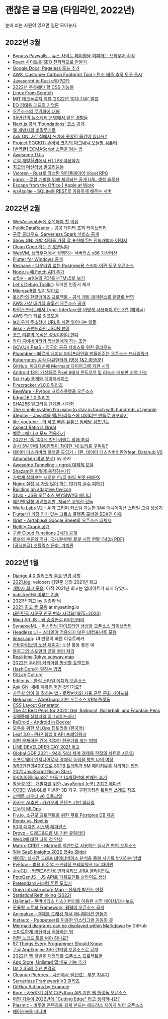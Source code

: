 # 괜찮은 글 모음 (타임라인, 2022년)

눈에 띄는 자원이 있으면 일단 모아놓자.

## 2022년 3월

* [Bypass Paywalls - 뉴스 사이트 페이월을 회피하는 브라우저 확장](https://news.hada.io/topic?id=6092)
* [React 사이트를 SEO 친화적으로 만들기](https://news.hada.io/topic?id=6081)
* [Google Docs, Pageless 모드 추가](https://news.hada.io/topic?id=6087)
* [AWS, Customer Carbon Footprint Tool – 탄소 배출 추적 도구 출시](https://news.hada.io/topic?id=6091)
* [Javascript to Rust e북(PDF)](https://news.hada.io/topic?id=6068)
* [2022년 주목해야 할 CSS 기능들](https://news.hada.io/topic?id=6076)
* [Linux From Scratch](https://news.hada.io/topic?id=6065)
* [MIT 테크놀로지 리뷰 ‘2022년 10대 기술’ 발표](https://news.hada.io/topic?id=6070)
* [EO 김태용 대표의 기업론](https://news.hada.io/topic?id=6078)
* [오픈소스의 무기화에 대해](https://news.hada.io/topic?id=6198)
* [35년간의 뉴스레터 운영에서 얻은 경험들](https://news.hada.io/topic?id=6201)
* [Next.js 공식 'Foundations' 코스 공개](https://news.hada.io/topic?id=6197)
* [웹 개발자의 비밀무기들](https://news.hada.io/topic?id=6199)
* [Ask GN: 사무실에서 쓰기에 좋았던 물건이 있나요?](https://news.hada.io/topic?id=6196)
* [Project POCKIT: 손바닥 크기의 마그네틱 모듈형 컴퓨터](https://news.hada.io/topic?id=6189)
* [[번역글] ECMAScript 스펙을 읽는 법](https://news.hada.io/topic?id=6188)
* [Awesome TUIs](https://github.com/rothgar/awesome-tuis)
* [로컬 개발환경에서 HTTPS 이용하기](https://news.hada.io/topic?id=6144)
* [최고의 머신러닝 알고리듬들](https://news.hada.io/topic?id=6156)
* [Veloren - Rust로 작성된 멀티플레이어 Voxel RPG](https://news.hada.io/topic?id=6157)
* [ngrok - 로컬 개발을 위해 제공되는 공개 URL 생성 솔루션](https://news.hada.io/topic?id=6151)
* [Escape from the Office | Apple at Work](https://news.hada.io/topic?id=6140)
* [ws4sqlite - SQLite를 REST로 이용하게 해주는 서버](https://news.hada.io/topic?id=6146)

## 2022년 2월

* [WebAssembly에 주목해야 할 이유](https://news.hada.io/topic?id=5914)
* [PublicDataReader - 공공 데이터 조회 라이브러리](https://news.hada.io/topic?id=5913)
* [구글 클라우드, Serverless Spark 서비스 공개](https://news.hada.io/topic?id=5910)
* [Show GN: 개발 실력을 가장 잘 표현해주는 진짜개발자 이력서](https://news.hada.io/topic?id=5904)
* [Clean Code 라는 건 없습니다](https://news.hada.io/topic?id=5881)
* [WebVM, 브라우저에서 실행하는 서버리스 x86 가상머신](https://news.hada.io/topic?id=5893)
* [Flutter for Windows 공개](https://news.hada.io/topic?id=5901)
* [Reshape - 다운타임 없는 Postgres용 스키마 이관 도구 오픈소스](https://news.hada.io/topic?id=5892)
* [Node.js 에 Fetch API 추가](https://news.hada.io/topic?id=5872)
* [ar5iv - arXiv의 PDf를 HTML5로 보기](https://news.hada.io/topic?id=5874)
* [Let's Debug Toolkit](https://tools.letsdebug.net/cert-search): 도메인 인증서 체크
* [Microsoft를 잊지 말아요](https://news.hada.io/topic?id=5977)
* [토리맘의 한글라이즈 프로젝트 - 공식 개발 레퍼런스를 한글로 번역](https://news.hada.io/topic?id=5970)
* [AWS 가상 대기실 솔루션 오픈소스 공개](https://news.hada.io/topic?id=5971)
* [타입스크립트에서 Type, Interface를 어떻게 사용해야 하는가? [해외글]](https://news.hada.io/topic?id=5974)
* [AWS 학습 자료 링크모음](https://news.hada.io/topic?id=5952)
* [브라우저 주소창에 URL을 치면 일어나는 일들](https://news.hada.io/topic?id=5925)
* [jless - 커맨드라인 JSON 뷰어](https://news.hada.io/topic?id=5960)
* [코드 리뷰의 목적은 성장이어야 한다](https://news.hada.io/topic?id=5919)
* [와이 콤비네이터가 학생들에게 하는 조언](https://news.hada.io/topic?id=5941)
* [GOV.UK PaaS - 영국의 공공 서비스를 위한 클라우드](https://news.hada.io/topic?id=5944)
* [Ploomber - 빠르게 데이터 파이프라인을 만들어주는 오픈소스 프레임워크](https://news.hada.io/topic?id=5932)
* [Kubernetes 공식 다큐멘터리 [영상 1&2,총55분]](https://news.hada.io/topic?id=5983)
* [GitHub, 마크다운에 Mermaid 다이어그램 지원 시작](https://news.hada.io/topic?id=5982)
* [Android 13의 가상화로 Pixel 6에서 윈도우11 및 리눅스 배포판 실행 가능](https://news.hada.io/topic?id=5978)
* [Sci-Hub 통계와 데이터베이스](https://news.hada.io/topic?id=5976)
* [Firecracker v1.0.0 릴리즈](https://news.hada.io/topic?id=5967)
* [BeeWare - Python 크로스플랫폼 오픈소스](https://news.hada.io/topic?id=5955)
* [EdgeDB 1.0 릴리즈](https://news.hada.io/topic?id=5961)
* [SHA256 알고리듬 단계별 시각화](https://sha256algorithm.com/)
* [The simple system I’m using to stay in touch with hundreds of people](https://jakobgreenfeld.com/stay-in-touch)
* [jDeploy - Java앱을 맥/윈/리눅스에 네이티브 번들로 배포하기](https://news.hada.io/topic?id=5986)
* [lite-youtube - 더 작고 빠른 유튜브 임베딩 컴포넌트](https://news.hada.io/topic?id=5988)
* [Aspect Ratio is Great](https://css-irl.info/aspect-ratio-is-great/)
* [벨로그에 다크 모드 적용하기](https://velog.io/@velopert/velog-dark-mode)
* [2022년 1월 100% 할인 이벤트 장애 부검](https://tech.inflab.com/202201-event-postmortem/)
* [출시 3일 만에 180만명이 참여한 '내 트리를 꾸며줘!'](https://publy.co/content/6687)
* [데이터 디스커버리 플랫폼 도입기 - 1편. 데이터 디스커버리란?(feat. Datahub VS Amundsen 비교 분석)](https://tech.socarcorp.kr/data/2022/02/25/data-discovery-platform-01.html) by 쏘카
* [Awesome Tunneling - ngrok 대체제 모음](https://news.hada.io/topic?id=6045)
* [Shazam은 어떻게 동작하는가?](https://news.hada.io/topic?id=6047)
* [가볍게 살펴보는 새로운 한/글 파일 포맷 HWPX](https://news.hada.io/topic?id=6052)
* [Nginx 설정 시 가장 많이 하는 10가지 실수 피하기](https://news.hada.io/topic?id=6041)
* [Building an adaptive favicon](https://web.dev/building-an-adaptive-favicon/)
* [Stylo - JS용 오픈소스 WYSIWYG 에디터](https://news.hada.io/topic?id=6043)
* [예전엔 엄청 어려웠지만, 지금은 쉬워진 것들](https://news.hada.io/topic?id=6021)
* [Waifu Labs V2 - AI가 그리며 커스텀 가능한 일본 애니메이션 스타일 그림 생성기](https://news.hada.io/topic?id=6037)
* [Flutter가 가장 인기 있는 크로스 플랫폼 모바일 SDK인 이유](https://news.hada.io/topic?id=6032)
* [Grist - Airtable과 Google Sheet의 오픈소스 대체제](https://news.hada.io/topic?id=6025)
* [Netlify Graph 공개](https://www.netlify.com/blog/announcing-netlify-graph-a-faster-way-for-teams-to-develop-web-apps-with-apis)
* [구글 Cloud Functions 2세대 공개](https://news.hada.io/topic?id=6017)
* [로봇의 분류와 역사, 국가/분야별 로봇 시장 현황 (140p PDF)](https://news.hada.io/topic?id=6010)
* [[공식한글] 넷플릭스 문화, 가치관](https://news.hada.io/topic?id=6022)

## 2022년 1월

* [Django 4.0 릴리스와 주요 변경 사항](https://www.44bits.io/ko/post/django-4-0-release-note-summary)
* [2021.log](https://velog.io/@velopert/2021.log): velopert 김민준 님의 2021년 회고
* [개발자 회고 모음](https://github.com/oaksong/developers-retrospective): 아직 2021년 회고는 업데이트가 되지 않았다.
* [indistreet을 이루는 기술](https://slides.com/rotoshine/indistreet-tech-stack/)
* [2021년 회고](https://www.wisewiredbooks.com/blog/posts/2021년-회고/) by 김종하 님
* [2021_회고 글 모음](https://mysetting.io/posts/tag/2021_회고) at mysetting.io
* [대한민국 시군구 인구 변화 시각화(1975~2020)](https://vw-lab.tistory.com/100)
* [Mind AR JS - 웹 증강현실 라이브러리](https://news.hada.io/topic?id=5664)
* [SynapseML - 머신러닝 파이프라인 생성용 오픈소스 라이브러리](https://news.hada.io/topic?id=5662)
* [Headless UI - 스타일이 적용되지 않은 UI컴포넌트 모음](https://news.hada.io/topic?id=5660)
* [linear.app](https://linear.app): UI 반응이 빠른 이슈트래커
* [산타파이브의 노션 페이지](https://santafive.notion.site/3834450147f8438ba23daa934d7495a9): 노션 활용 좋은 예
* [블로그의 스포일러 글을 블러 처리](https://mj-trpg.tistory.com/33)
* [Real-time Tokyo subway map](https://minitokyo3d.com/)
* [2022년 우리의 커리어를 형성할 트렌드들](https://news.hada.io/topic?id=5672)
* [HashiCorp가 일하는 방법](https://news.hada.io/topic?id=5668)
* [GitLab Culture](https://about.gitlab.com/company/culture/)
* [Editor.js - 블럭 스타일 에디터 오픈소스](https://news.hada.io/topic?id=5667)
* [Ask GN: 새해 계획은 어떤 것인가요?](https://news.hada.io/topic?id=5666)
* [사무실 없이 일 잘하는 법 - 로켓펀치의 자율 근무 문화 가이드북](https://news.hada.io/topic?id=5705)
* [Netmaker - WireGuard 기반 오픈소스 VPN 플랫폼](https://news.hada.io/topic?id=5701)
* [CSS Layout Generator](https://news.hada.io/topic?id=5702)
* [The 41 Best Pens for 2022: Gel, Ballpoint, Rollerball, and Fountain Pens](https://www.jetpens.com/blog/The-41-Best-Pens-for-2022-Gel-Ballpoint-Rollerball-and-Fountain-Pens/pt/974)
* [실행중에 실행파일 업그레이드하기](https://news.hada.io/topic?id=5699)
* [ReDroid - Android in Docker](https://news.hada.io/topic?id=5694)
* [모두를 위한 MLOps 튜토리얼 (한국어)](https://news.hada.io/topic?id=5675)
* [Leaf 3.0 - PHP 웹앱 & API 프레임워크](https://news.hada.io/topic?id=5698)
* [어떤 문제이든 간에 적절한 전문가를 찾는 방법](https://news.hada.io/topic?id=5685)
* [LINE DEVELOPER DAY 2021 회고](https://news.hada.io/topic?id=5692)
* [Global GDP 2021 - 94조 달러 세계 경제를 한장의 차트로 시각화](https://news.hada.io/topic?id=5677)
* [소프트웨어 엔지니어로서 경제적 독립을 향한 나의 여정](https://news.hada.io/topic?id=5719)
* [월50만원($400)으로 80TB 트래픽과 5M 페이지뷰를 처리하는 방법](https://news.hada.io/topic?id=5717)
* [2021 JavaScript Rising Stars](https://news.hada.io/topic?id=5716)
* [아이디어를 SaaS로 만들고 14개월만에 판매한 후기](https://news.hada.io/topic?id=5715)
* [참을성 없는 개발자를 위한 JavaScript [e북] 2022 에디션](https://news.hada.io/topic?id=5718)
* [COBE](https://github.com/shuding/cobe): WebGL를 이용한 3D 지구. 구현과정은 [트위터 쓰레드](https://twitter.com/shuding_/status/1475916082875666441) 참조.
* [리액트 라우터 v6 튜토리얼](https://velog.io/@velopert/react-router-v6-tutorial)
* [카카오 AI추천 : 카카오의 콘텐츠 기반 필터링](https://tech.kakao.com/2021/12/27/content-based-filtering-in-kakao/)
* [모두의 MLOps](https://mlops-for-all.github.io/)
* [Fly.io, 소규모 프로젝트를 위한 무료 Postgres DB 제공](https://news.hada.io/topic?id=5803)
* [Remix vs. Next.js](https://news.hada.io/topic?id=5802)
* [50개 디자인 시스템 레퍼런스](https://news.hada.io/topic?id=5791)
* [Drovp - 드래그&드롭 UI 기반 유틸리티](https://news.hada.io/topic?id=5795)
* [Web3에 대한 나의 첫 인상](https://news.hada.io/topic?id=5771)
* [Matrix-CRDT - Matrix를 백엔드로 사용하는 실시간 협업 오픈소스](https://news.hada.io/topic?id=5780)
* [일본 SaaS Insights 2022 (54p Slide)](https://docsend.com/view/ttm4fzuh2d9saixj)
* [페이팔: 실시간 그래프 데이터베이스 분석을 통해 사기를 방지하는 방법](https://news.hada.io/topic?id=5782)
* [PyFlow - 범용 비주얼 스크립팅 프레임워크 for 파이썬](https://news.hada.io/topic?id=5777)
* [JiraCLI - 커맨드라인용 인터랙티브 JIRA 클라이언트](https://news.hada.io/topic?id=5775)
* [PptxGenJS - JS API로 파워포인트 슬라이드 생성](https://news.hada.io/topic?id=5778)
* [Pretendard 커스텀 폰트 도입기](https://news.hada.io/topic?id=5764)
* [Open Infrastructure Map - 전세계 발전소 현황](https://news.hada.io/topic?id=5760)
* [Statistical Rethinking (2022)](https://news.hada.io/topic?id=5761)
* [Hajimari - 쿠버네티스 디스커버리를 이용한 시작 페이지/대시보드](https://news.hada.io/topic?id=5806)
* [모듈형 노트북 Framework, 펌웨어 오픈소스 공개](https://news.hada.io/topic?id=5805)
* [Animatize - 객체를 드래깅 해서 애니메이션 만들기](https://animatize.com/)
* [Instauto - Puppeteer를 이용한 인스타그램 자동화 봇](https://news.hada.io/topic?id=5759)
* [Mermaid diagrams can be displayed within Markdown](https://github.com/github/roadmap/issues/372) by GitHub
* [스마트하게 머신러닝 적용하는 법](https://news.hada.io/topic?id=5779)
* [어떤 노코드 툴을 써야 하나요?](https://yozm.wishket.com/magazine/detail/1291/)
* [97 Things Every Programmer Should Know.](https://faun.pub/97-things-every-programmer-should-know-da1ceae9b8d0)
* [구글 AppEngine 자바 런타임 오픈소스로 공개](https://news.hada.io/topic?id=5855)
* [2022년 웹 개발을 재정의할 오픈소스 프로젝트들](https://news.hada.io/topic?id=5859)
* [App Store, Unlisted 앱 배포 기능 추가](https://news.hada.io/topic?id=5857)
* [Git 2.35의 주요 변경점](https://news.hada.io/topic?id=5856)
* [Cleanup Pictures - 사진에서 필요없는 부분 지우기](https://news.hada.io/topic?id=5843)
* [Serverless Framework V3 릴리즈](https://news.hada.io/topic?id=5851)
* [GitHub Actions by Example](https://news.hada.io/topic?id=5829)
* [Kore - 사용하기 쉬운 C/Python API 기반 웹 플랫폼 오픈소스](https://news.hada.io/topic?id=5842)
* [어떤 기술이 2022년에 "Cutting Edge" 라고 생각하나요?](https://news.hada.io/topic?id=5831)
* [Plasmic - 비주얼 콘텐츠를 쉽게 만드는 헤드리스 페이지 빌더 오픈소스](https://news.hada.io/topic?id=5835)
* [페이스북을 떠나며](https://news.hada.io/topic?id=5810)
